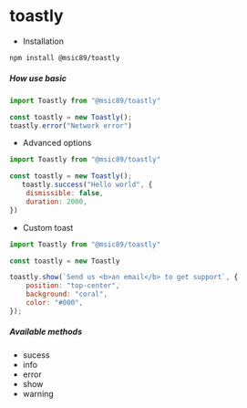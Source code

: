# toastly

* Installation
```bash 
npm install @msic89/toastly
```

##### How use basic
```javascript
import Toastly from "@msic89/toastly"

const toastly = new Toastly();
toastly.error("Network error")
```
* Advanced options
```javascript
import Toastly from "@msic89/toastly"

const toastly = new Toastly();
   toastly.success("Hello world", {
    dismissible: false,
    duration: 2000,
})
```

* Custom toast
```javascript
import Toastly from "@msic89/toastly"

const toastly = new Toastly

toastly.show(`Send us <b>an email</b> to get support`, {
    position: "top-center",
    background: "coral",
    color: "#000",
});
```

##### Available methods
* sucess
* info
* error
* show
* warning
